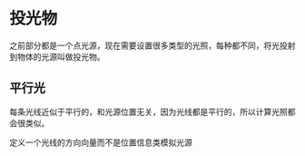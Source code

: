 # 投光物

之前部分都是一个点光源，现在需要设置很多类型的光照，每种都不同，将光投射到物体的光源叫做投光物。

## 平行光

每条光线近似于平行的，和光源位置无关，因为光线都是平行的，所以计算光照都会很类似。

定义一个光线的方向向量而不是位置信息类模拟光源
